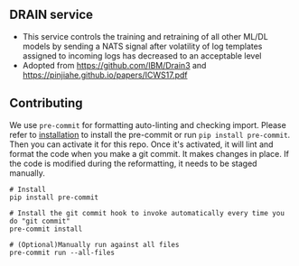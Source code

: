 ## DRAIN service

* This service controls the training and retraining of all other ML/DL models by sending a NATS signal after volatility of log templates assigned to incoming logs has decreased to an acceptable level
* Adopted from https://github.com/IBM/Drain3 and https://pinjiahe.github.io/papers/ICWS17.pdf

## Contributing
We use `pre-commit` for formatting auto-linting and checking import. Please refer to [installation](https://pre-commit.com/#installation) to install the pre-commit or run `pip install pre-commit`. Then you can activate it for this repo. Once it's activated, it will lint and format the code when you make a git commit. It makes changes in place. If the code is modified during the reformatting, it needs to be staged manually.

```
# Install
pip install pre-commit

# Install the git commit hook to invoke automatically every time you do "git commit"
pre-commit install

# (Optional)Manually run against all files
pre-commit run --all-files
```